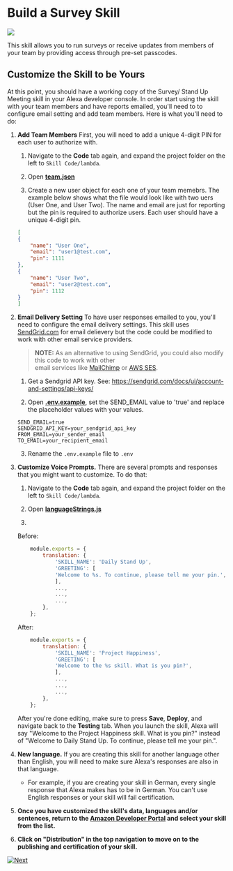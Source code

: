 # Build a Survey Skill
<img src="https://m.media-amazon.com/images/G/01/mobile-apps/dex/alexa/alexa-skills-kit/tutorials/quiz-game/header._TTH_.png" />

This skill allows you to run surveys or receive updates from members of your team by providing access through pre-set passcodes.

## Customize the Skill to be Yours

At this point, you should have a working copy of the Survey/ Stand Up Meeting skill in your Alexa developer console.  In order start using the skill with your team members and have reports emailed, you'll need to to configure email setting and add team members.  Here is what you'll need to do:

1.  **Add Team Members** First, you will need to add a unique 4-digit PIN for each user to authorize with.

    1. Navigate to the **Code** tab again, and expand the project folder on the left to `Skill Code/lambda`.

    2. Open **[team.json](../lambda/team.json)**

    3. Create a new user object for each one of your team memebrs. The example below shows what the file would look like with two uers (User One, and User Two). The name and email are just for reporting but the pin is required to authorize users. Each user should have a unique 4-digit pin.
    ```json
    [
    { 
        "name": "User One",
        "email": "user1@test.com",
        "pin": 1111
    },
    { 
        "name": "User Two",
        "email": "user2@test.com",
        "pin": 1112
    }
    ]
    ```
2.  **Email Delivery Setting** To have user responses emailed to you, you'll need to configure the email delivery settings. This skill uses [SendGrid.com](https://sendgrid.com) for email delievery but the code could be modified to work with other email service providers.

    > **NOTE:** As an alternative to using SendGrid, you could also modify this code to work with other  
    > email services like [MailChimp](https://mailchimp.com) or [AWS SES](https://aws.amazon.com/ses/).

    1. Get a Sendgrid API key. See: https://sendgrid.com/docs/ui/account-and-settings/api-keys/

    2. Open **[.env.example](../lambda/.env.example)**, set the SEND_EMAIL value to 'true' and replace the placeholder values with your values.
    ```
    SEND_EMAIL=true
    SENDGRID_API_KEY=your_sendgrid_api_key
    FROM_EMAIL=your_sender_email
    TO_EMAIL=your_recipient_email
    ```
    
    3. Rename the `.env.example` file to `.env`

3.  **Customize Voice Prompts.** There are several prompts and responses that you might want to customize. To do that:

    1. Navigate to the **Code** tab again, and expand the project folder on the left to `Skill Code/lambda`.

    2. Open **[languageStrings.js](../lambda/languages/en.js)**

    3. 

    Before:
    ```js
        module.exports = {
            translation: {
                'SKILL_NAME': 'Daily Stand Up',
                'GREETING': [
                'Welcome to %s. To continue, please tell me your pin.',
                ],
                ...,
                ...,
                ...,
            },
        };
    ```

    After:
    ```js
        module.exports = {
            translation: {
                'SKILL_NAME': 'Project Happiness',
                'GREETING': [
                'Welcome to the %s skill. What is you pin?',
                ],
                ...,
                ...,
                ...,
            },
        };
    ```

     After you're done editing, make sure to press **Save**, **Deploy**, and navigate back to the **Testing** tab. When you launch the skill, Alexa will say "Welcome to the Project Happiness skill. What is you pin?" instead of "Welcome to Daily Stand Up. To continue, please tell me your pin.".

4.  **New language.** If you are creating this skill for another language other than English, you will need to make sure Alexa's responses are also in that language.

    - For example, if you are creating your skill in German, every single response that Alexa makes has to be in German. You can't use English responses or your skill will fail certification.

5. **Once you have customized the skill's data, languages and/or sentences, return to the [Amazon Developer Portal](https://developer.amazon.com/alexa/console/ask?&sc_category=Owned&sc_channel=RD&sc_campaign=Evangelism2018&sc_publisher=github&sc_content=Survey&sc_detail=fact-nodejs-V2_GUI-5&sc_funnel=Convert&sc_country=WW&sc_medium=Owned_RD_Evangelism2018_github_Survey_fact-nodejs-V2_GUI-5_Convert_WW_beginnersdevs&sc_segment=beginnersdevs) and select your skill from the list.**

6.  **Click on "Distribution" in the top navigation to move on to the publishing and certification of your skill.**


[![Next](https://m.media-amazon.com/images/G/01/mobile-apps/dex/alexa/alexa-skills-kit/tutorials/general/buttons/button_next_publication._TTH_.png)](./submit-for-certification.md)

